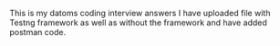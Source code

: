 This is my datoms coding interview answers
I have uploaded file with Testng framework as well as without the framework and have added postman code.
